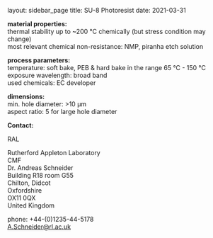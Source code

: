 layout: sidebar_page
title: SU-8 Photoresist
date: 2021-03-31

__material properties:__  	
thermal stability up to	~200 °C chemically (but stress condition may change)  
most relevant chemical non-resistance:	NMP, piranha etch solution  

	
__process parameters:__  	
temperature:	soft bake, PEB & hard bake in the range 65 °C - 150 °C  
exposure wavelength:	broad band  
used chemicals:	EC developer
	
__dimensions:__  	
min. hole diameter:	>10 µm  
aspect ratio:	5 for large hole diameter
<!--break-->
__Contact:__

RAL

Rutherford Appleton Laboratory  
CMF  
Dr. Andreas Schneider  
Building R18 room G55   
Chilton, Didcot  
Oxfordshire   
OX11 0QX   
United Kingdom

phone: +44-(0)1235-44-5178  
A.Schneider@rl.ac.uk
